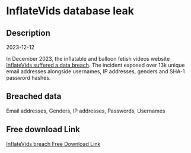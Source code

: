 # InflateVids database leak

## Description

2023-12-12

In December 2023, the inflatable and balloon fetish videos website <a href="https://twitter.com/InflateVids/status/1734114873317925294" target="_blank" rel="noopener">InflateVids suffered a data breach</a>. The incident exposed over 13k unique email addresses alongside usernames, IP addresses, genders and SHA-1 password hashes.

## Breached data

Email addresses, Genders, IP addresses, Passwords, Usernames

## Free download Link

[InflateVids breach Free Download Link](https://link-to.net/1229997/508.7691229542588/dynamic/?r=aHR0cHM6Ly93d3cubWVkaWFmaXJlLmNvbS92aWV3L1puRWdVYlYyaE9aemg3Mi90dWJlLmluZmxhdGV2aWRzLnh5ei9maWxl)